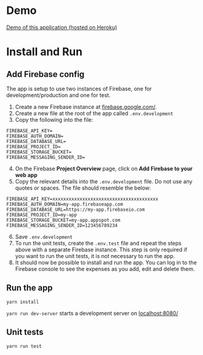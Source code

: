 # Demo
[Demo of this application (hosted on Heroku)](https://quiet-reaches-30094.herokuapp.com/)

# Install and Run

## Add Firebase config
The app is setup to use two instances of Firebase, one for development/production and one for test.

1. Create a new Firebase instance at [firebase.google.com/](https://firebase.google.com/).
2. Create a new file at the root of the app called `.env.development`
3. Copy the following into the file:
```
FIREBASE_API_KEY=
FIREBASE_AUTH_DOMAIN=
FIREBASE_DATABASE_URL=
FIREBASE_PROJECT_ID=
FIREBASE_STORAGE_BUCKET=
FIREBASE_MESSAGING_SENDER_ID=
```
4. On the Firebase **Project Overview** page, click on **Add Firebase to your web app**
5. Copy the relevant details into the `.env.development` file. Do not use any quotes or spaces. The file should resemble the below:
```
FIREBASE_API_KEY=xxxxxxxxxxxxxxxxxxxxxxxxxxxxxxxxxxxxxxx
FIREBASE_AUTH_DOMAIN=my-app.firebaseapp.com
FIREBASE_DATABASE_URL=https://my-app.firebaseio.com
FIREBASE_PROJECT_ID=my-app
FIREBASE_STORAGE_BUCKET=my-app.appspot.com
FIREBASE_MESSAGING_SENDER_ID=123456789234
```
6. Save `.env.development`
7. To run the unit tests, create the `.env.test` file and repeat the steps above with a separate Firebase instance. This step is only required if you want to run the unit tests, it is not necessary to run the app.
8. It should now be possible to install and run the app. You can log in to the Firebase console to see the expenses as you add, edit and delete them.

## Run the app
`yarn install`

`yarn run dev-server` starts a development server on [localhost:8080/](http://localhost:8080/)

## Unit tests
`yarn run test`
